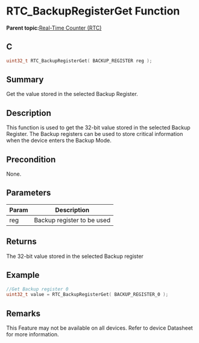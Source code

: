 # RTC\_BackupRegisterGet Function

**Parent topic:**[Real-Time Counter \(RTC\)](GUID-3578D06D-FEC5-4769-ADC7-0D46730CD973.md)

## C

```c
uint32_t RTC_BackupRegisterGet( BACKUP_REGISTER reg );
```

## Summary

Get the value stored in the selected Backup Register.

## Description

This function is used to get the 32-bit value stored in the selected Backup Register. The Backup registers can be used to store critical information when the device enters the Backup Mode.

## Precondition

None.

## Parameters

|Param|Description|
|-----|-----------|
|reg|Backup register to be used|

## Returns

The 32-bit value stored in the selected Backup register

## Example

```c
//Get Backup register 0
uint32_t value = RTC_BackupRegisterGet( BACKUP_REGISTER_0 );
```

## Remarks

This Feature may not be available on all devices. Refer to device Datasheet for more information.

